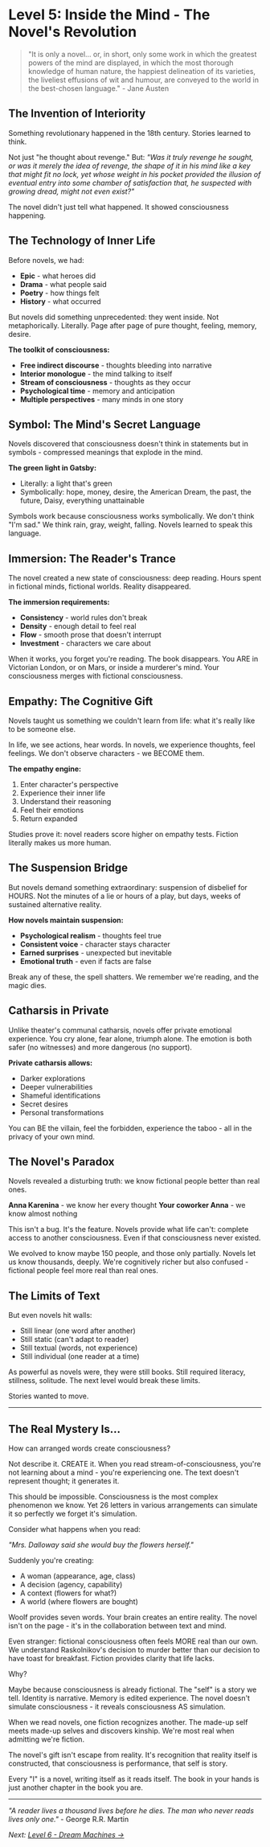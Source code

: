 # Level 5: Inside the Mind - The Novel's Revolution

> "It is only a novel... or, in short, only some work in which the greatest powers of the mind are displayed, in which the most thorough knowledge of human nature, the happiest delineation of its varieties, the liveliest effusions of wit and humour, are conveyed to the world in the best-chosen language." - Jane Austen

## The Invention of Interiority

Something revolutionary happened in the 18th century. Stories learned to think.

Not just "he thought about revenge." But: *"Was it truly revenge he sought, or was it merely the idea of revenge, the shape of it in his mind like a key that might fit no lock, yet whose weight in his pocket provided the illusion of eventual entry into some chamber of satisfaction that, he suspected with growing dread, might not even exist?"*

The novel didn't just tell what happened. It showed consciousness happening.

## The Technology of Inner Life

Before novels, we had:
- **Epic** - what heroes did
- **Drama** - what people said
- **Poetry** - how things felt
- **History** - what occurred

But novels did something unprecedented: they went inside. Not metaphorically. Literally. Page after page of pure thought, feeling, memory, desire.

**The toolkit of consciousness:**
- **Free indirect discourse** - thoughts bleeding into narrative
- **Interior monologue** - the mind talking to itself
- **Stream of consciousness** - thoughts as they occur
- **Psychological time** - memory and anticipation
- **Multiple perspectives** - many minds in one story

## Symbol: The Mind's Secret Language

Novels discovered that consciousness doesn't think in statements but in symbols - compressed meanings that explode in the mind.

**The green light in Gatsby:**
- Literally: a light that's green
- Symbolically: hope, money, desire, the American Dream, the past, the future, Daisy, everything unattainable

Symbols work because consciousness works symbolically. We don't think "I'm sad." We think rain, gray, weight, falling. Novels learned to speak this language.

## Immersion: The Reader's Trance

The novel created a new state of consciousness: deep reading. Hours spent in fictional minds, fictional worlds. Reality disappeared.

**The immersion requirements:**
- **Consistency** - world rules don't break
- **Density** - enough detail to feel real
- **Flow** - smooth prose that doesn't interrupt
- **Investment** - characters we care about

When it works, you forget you're reading. The book disappears. You ARE in Victorian London, or on Mars, or inside a murderer's mind. Your consciousness merges with fictional consciousness.

## Empathy: The Cognitive Gift

Novels taught us something we couldn't learn from life: what it's really like to be someone else.

In life, we see actions, hear words. In novels, we experience thoughts, feel feelings. We don't observe characters - we BECOME them.

**The empathy engine:**
1. Enter character's perspective
2. Experience their inner life
3. Understand their reasoning
4. Feel their emotions
5. Return expanded

Studies prove it: novel readers score higher on empathy tests. Fiction literally makes us more human.

## The Suspension Bridge

But novels demand something extraordinary: suspension of disbelief for HOURS. Not the minutes of a lie or hours of a play, but days, weeks of sustained alternative reality.

**How novels maintain suspension:**
- **Psychological realism** - thoughts feel true
- **Consistent voice** - character stays character
- **Earned surprises** - unexpected but inevitable
- **Emotional truth** - even if facts are false

Break any of these, the spell shatters. We remember we're reading, and the magic dies.

## Catharsis in Private

Unlike theater's communal catharsis, novels offer private emotional experience. You cry alone, fear alone, triumph alone. The emotion is both safer (no witnesses) and more dangerous (no support).

**Private catharsis allows:**
- Darker explorations
- Deeper vulnerabilities
- Shameful identifications
- Secret desires
- Personal transformations

You can BE the villain, feel the forbidden, experience the taboo - all in the privacy of your own mind.

## The Novel's Paradox

Novels revealed a disturbing truth: we know fictional people better than real ones.

**Anna Karenina** - we know her every thought
**Your coworker Anna** - we know almost nothing

This isn't a bug. It's the feature. Novels provide what life can't: complete access to another consciousness. Even if that consciousness never existed.

We evolved to know maybe 150 people, and those only partially. Novels let us know thousands, deeply. We're cognitively richer but also confused - fictional people feel more real than real ones.

## The Limits of Text

But even novels hit walls:
- Still linear (one word after another)
- Still static (can't adapt to reader)
- Still textual (words, not experience)
- Still individual (one reader at a time)

As powerful as novels were, they were still books. Still required literacy, stillness, solitude. The next level would break these limits.

Stories wanted to move.

---

## The Real Mystery Is...

How can arranged words create consciousness?

Not describe it. CREATE it. When you read stream-of-consciousness, you're not learning about a mind - you're experiencing one. The text doesn't represent thought; it generates it.

This should be impossible. Consciousness is the most complex phenomenon we know. Yet 26 letters in various arrangements can simulate it so perfectly we forget it's simulation.

Consider what happens when you read:

*"Mrs. Dalloway said she would buy the flowers herself."*

Suddenly you're creating:
- A woman (appearance, age, class)
- A decision (agency, capability)
- A context (flowers for what?)
- A world (where flowers are bought)

Woolf provides seven words. Your brain creates an entire reality. The novel isn't on the page - it's in the collaboration between text and mind.

Even stranger: fictional consciousness often feels MORE real than our own. We understand Raskolnikov's decision to murder better than our decision to have toast for breakfast. Fiction provides clarity that life lacks.

Why?

Maybe because consciousness is already fictional. The "self" is a story we tell. Identity is narrative. Memory is edited experience. The novel doesn't simulate consciousness - it reveals consciousness AS simulation.

When we read novels, one fiction recognizes another. The made-up self meets made-up selves and discovers kinship. We're most real when admitting we're fiction.

The novel's gift isn't escape from reality. It's recognition that reality itself is constructed, that consciousness is performance, that self is story.

Every "I" is a novel, writing itself as it reads itself. The book in your hands is just another chapter in the book you are.

---

*"A reader lives a thousand lives before he dies. The man who never reads lives only one."* - George R.R. Martin

*Next: [Level 6 - Dream Machines →](L6_Dream_Machines.md)*
